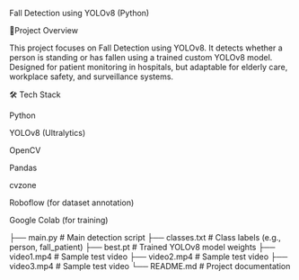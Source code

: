 Fall Detection using YOLOv8 (Python)

📌Project Overview

This project focuses on Fall Detection using YOLOv8.
It detects whether a person is standing or has fallen using a trained custom YOLOv8 model.
Designed for patient monitoring in hospitals, but adaptable for elderly care, workplace safety, and surveillance systems.

🛠 Tech Stack

Python 

YOLOv8 (Ultralytics)

OpenCV

Pandas

cvzone

Roboflow (for dataset annotation)

Google Colab (for training)


├── main.py          # Main detection script
├── classes.txt      # Class labels (e.g., person, fall_patient)
├── best.pt          # Trained YOLOv8 model weights
├── video1.mp4       # Sample test video
├── video2.mp4       # Sample test video
├── video3.mp4       # Sample test video
└── README.md        # Project documentation
